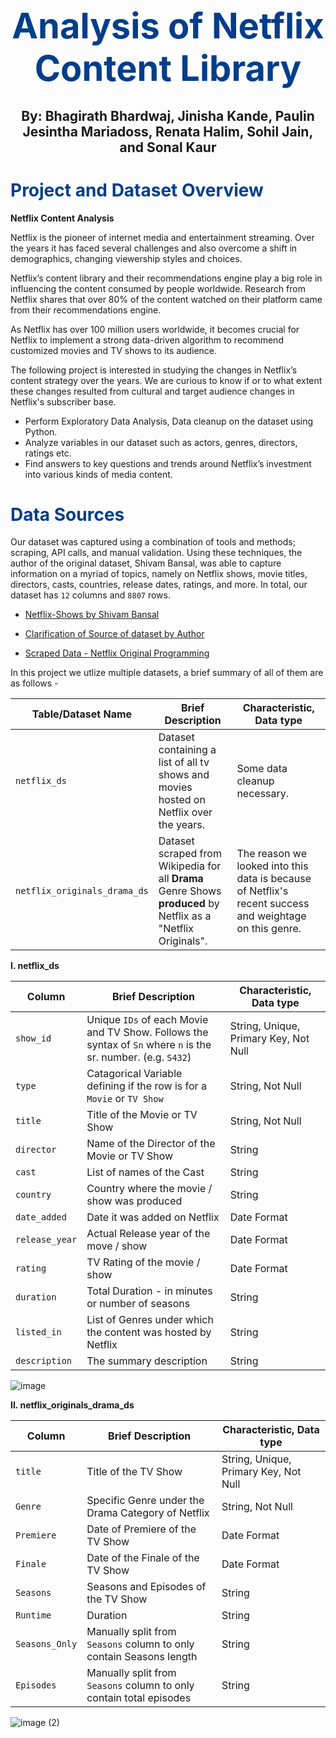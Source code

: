 # **<span style="color:#023e8a;font-size:200%"><center>Analysis of Netflix Content Library</center></span>**

## <center>By: Bhagirath Bhardwaj, Jinisha Kande, Paulin Jesintha Mariadoss, Renata Halim, Sohil Jain, and Sonal Kaur</center>

# **<span id="Project-Overview" style="color:#023e8a;">Project and Dataset Overview</span>**

**Netflix Content Analysis**

Netflix is the pioneer of internet media and entertainment streaming. Over the years it has faced several challenges and also overcome a shift in demographics, changing viewership styles and choices.

Netflix’s content library and their recommendations engine play a big role in influencing the content consumed by people worldwide. Research from Netflix shares that over 80% of the content watched on their platform came from
their recommendations engine. 

As Netflix has over 100 million users worldwide, it becomes crucial for Netflix to implement a strong data-driven algorithm to recommend customized movies and TV shows to its audience.

The following project is interested in studying the changes in Netflix’s content strategy over the years. We are curious to know if or to what extent these changes resulted from cultural and target audience changes in Netflix's subscriber base.

*   Perform Exploratory Data Analysis, Data cleanup on the dataset using Python.
*   Analyze variables in our dataset such as actors, genres, directors, ratings etc.
*  Find answers to key questions and trends around Netflix’s investment into various kinds of media content.

# **<span id="Data-Sources" style="color:#023e8a;">Data Sources</span>**


Our dataset was captured using a combination of tools and methods; scraping, API calls, and manual validation. Using these techniques, the author of the original dataset, Shivam Bansal, was able to capture information on a myriad of topics, namely on Netflix shows, movie titles, directors, casts, countries, release dates, ratings, and more. In total, our dataset has `12` columns and `8807` rows.

*   [Netflix-Shows by Shivam Bansal](https://www.kaggle.com/datasets/shivamb/netflix-shows)
*  [Clarification of Source of dataset by Author](https://twitter.com/shivamshaz/status/1452642649442172931?s=20&t=OSh8EM8VNMZhmXSi6aBgtA)

* [Scraped Data - Netflix Original Programming](https://en.wikipedia.org/wiki/List_of_ended_Netflix_original_programming)


In this project we utlize multiple datasets, a brief summary of all of them are as follows -

| Table/Dataset Name     | Brief Description | Characteristic, Data type|
| ----------- | ----------- |-------- |
| `netflix_ds` | Dataset containing a list of all tv shows and movies hosted on Netflix over the years.       |    Some data cleanup necessary.      |
| `netflix_originals_drama_ds`   | Dataset scraped from Wikipedia for all **Drama** Genre Shows **produced** by Netflix as a "Netflix Originals".        |  The reason we looked into this data is because of Netflix's recent success and weightage on this genre.        |


**I. netflix_ds**

| Column      | Brief Description |  Characteristic, Data type   | 
| ----------- | ----------- | ------- |
| `show_id`      | Unique `IDs` of each Movie and TV Show. Follows the syntax of `Sn` where `n` is the sr. number. (e.g. `S432`)      |  String, Unique, Primary Key, Not Null       |
| `type`   | Catagorical Variable defining if the row is for a `Movie` or `TV Show`        |   String, Not Null     |
| `title` | Title of the Movie or TV Show    | String, Not Null  |
| `director` |  Name of the Director of the Movie or TV Show   |    String    |
| `cast`     |  List of names of the Cast     |     String    |
| `country`   |    Country where the movie / show was produced    |     String   |
| `date_added`   |   Date it was added on Netflix   | Date Format     |
| `release_year`  |   Actual Release year of the move / show    |    Date Format |
| `rating`     |   TV Rating of the movie / show       |  Date Format    |
| `duration` |  Total Duration - in minutes or number of seasons| String  | 
| `listed_in` |   List of Genres under which the content was hosted by Netflix     |  String | 
| `description` |  The summary description     |  String   |

![image](https://user-images.githubusercontent.com/13074725/204328121-358c0afa-0467-4a9a-906f-d390d870feaa.png)

**II. netflix_originals_drama_ds**

| Column      | Brief Description |  Characteristic, Data type   | 
| ----------- | ----------- | ------- |
| `title`      | Title of the TV Show      |  String, Unique, Primary Key, Not Null       |
| `Genre`   | Specific Genre under the Drama Category of Netflix        |   String, Not Null     |
| `Premiere` | Date of Premiere of the TV Show   | Date Format  |
| `Finale` |  Date of the Finale of the TV Show   |    Date Format    |
| `Seasons` | Seasons and Episodes of the TV Show | String |
| `Runtime` | Duration | String |
| `Seasons_Only` | Manually split from `Seasons` column to only contain Seasons length | String |
| `Episodes` | Manually split from `Seasons` column to only contain total episodes | String |

![image (2)](https://user-images.githubusercontent.com/13074725/204328176-bbf3e189-cf6e-44a2-982a-6199775dc6ba.png)
